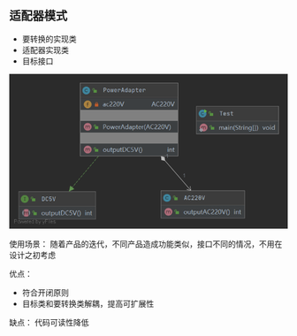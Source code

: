 ## 适配器模式

- 要转换的实现类
- 适配器实现类
- 目标接口

![uml类图](./objectadapter/uml.png)

使用场景：
随着产品的迭代，不同产品造成功能类似，接口不同的情况，不用在设计之初考虑

优点：
- 符合开闭原则
- 目标类和要转换类解耦，提高可扩展性

缺点：
代码可读性降低
